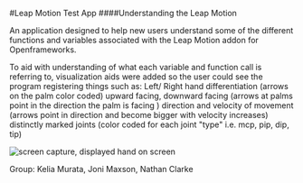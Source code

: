 #Leap Motion Test App
####Understanding the Leap Motion

An application designed to help new users understand some of the different functions and variables associated with the Leap Motion addon for Openframeworks.

To aid with understanding of what each variable and function call is referring to, visualization aids were added so the user could see the program registering things such as:
Left/ Right hand differentiation (arrows on the palm color coded)
upward facing, downward facing (arrows at palms point in the direction the palm is facing )
direction and velocity of movement (arrows point in direction and become bigger with velocity increases)
distinctly marked joints (color coded for each joint "type" i.e. mcp, pip, dip, tip) 

![screen capture, displayed hand on screen](.png)

Group: Kelia Murata, Joni Maxson, Nathan Clarke
